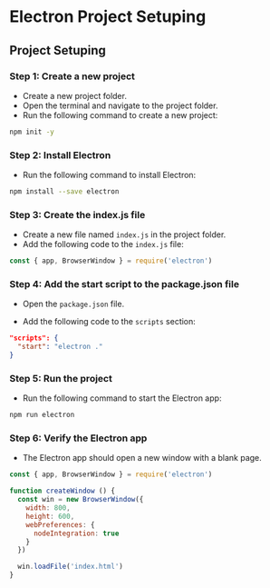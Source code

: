 # Electron Project Setuping

## Project Setuping

### Step 1: Create a new project

- Create a new project folder.
- Open the terminal and navigate to the project folder.
- Run the following command to create a new project:

```bash
npm init -y
```

### Step 2: Install Electron

- Run the following command to install Electron:

```bash
npm install --save electron
```

### Step 3: Create the index.js file

- Create a new file named `index.js` in the project folder.
- Add the following code to the `index.js` file:

```javascript
const { app, BrowserWindow } = require('electron')
```

### Step 4: Add the start script to the package.json file

- Open the `package.json` file.

- Add the following code to the `scripts` section:

``` json
"scripts": {
  "start": "electron ."
}
```

### Step 5: Run the project

- Run the following command to start the Electron app:

```bash
npm run electron
```

### Step 6: Verify the Electron app

- The Electron app should open a new window with a blank page.

```javascript
const { app, BrowserWindow } = require('electron')

function createWindow () {
  const win = new BrowserWindow({
    width: 800,
    height: 600,
    webPreferences: {
      nodeIntegration: true
    }
  })

  win.loadFile('index.html')
}


